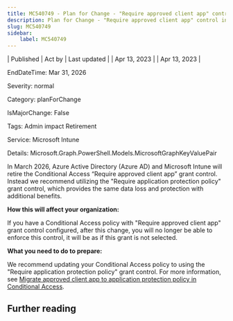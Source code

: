 ```yaml
---
title: MC540749 - Plan for Change - "Require approved client app" control in Azure AD Conditional Access will be retired in March 2026
description: Plan for Change - "Require approved client app" control in Azure AD Conditional Access will be retired in March 2026
slug: MC540749
sidebar:
    label: MC540749
---
```


| Published | Act by | Last updated |
| Apr 13, 2023 |  | Apr 13, 2023 |

EndDateTime: Mar 31, 2026

Severity: normal

Category: planForChange

IsMajorChange: False

Tags: Admin impact Retirement

Service: Microsoft Intune

Details: Microsoft.Graph.PowerShell.Models.MicrosoftGraphKeyValuePair

<p>In March 2026, Azure Active Directory (Azure AD) and Microsoft Intune will retire the Conditional Access “Require approved client app” grant control. Instead we recommend utilizing the "Require application protection policy" grant control, which provides the same data loss and protection with additional benefits.</p><p><b>How this will affect your organization:</b></p><p>If you have a Conditional Access policy with "Require approved client app" grant control configured, after this change, you will no longer be able to enforce this control, it will be as if this grant is not selected.</p><p><b>What you need to do to prepare:</b></p><p>We recommend updating your Conditional Access policy to using the "Require application protection policy" grant control. For more information, see <a href="https://learn.microsoft.com/azure/active-directory/conditional-access/migrate-approved-client-app" target="_blank">Migrate approved client app to application protection policy in Conditional Access</a>.</p>

## Further reading
